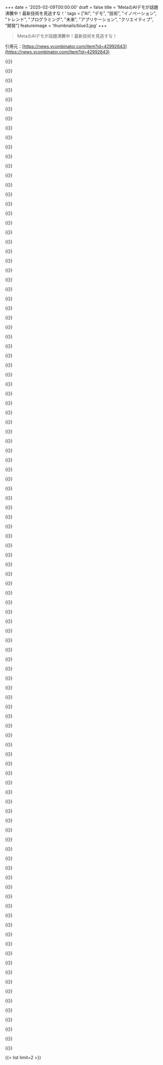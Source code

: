 +++
date = '2025-02-09T00:00:00'
draft = false
title = 'MetaのAIデモが話題沸騰中！最新技術を見逃すな！'
tags = ["AI", "デモ", "技術", "イノベーション", "トレンド", "プログラミング", "未来", "アプリケーション", "クリエイティブ", "開発"]
featureimage = 'thumbnails/blue3.jpg'
+++

> MetaのAIデモが話題沸騰中！最新技術を見逃すな！

引用元：[https://news.ycombinator.com/item?id=42992643](https://news.ycombinator.com/item?id=42992643)

{{<matomeQuote body="デモのツールボックスがあって、以下の機能があるよ：Segment Anything 2で楽しいビジュアル効果を数クリックで作成、Seamless Translationで別の言語での自分の声が聞ける、Animated Drawingsで手書きの絵をアニメーション化、AudioboxでAI生成の声と音でオーディオストーリーを作れる。" userName="meltyness" createdAt="2025-02-09T19:52:27" color="#38d3d3">}}

{{<matomeQuote body="このデモはイリノイ州とテキサス州からはアクセスできないっぽいよ。多分AIに対する法律が影響してるんじゃないかな。立法者がAIのいい使い方を見れば、むやみに規制しなくなるかも。" userName="echelon" createdAt="2025-02-09T21:35:07" color="">}}

{{<matomeQuote body="イリノイ州はバイオメトリクスに関する法律があって、顔をバイナリ分類するだけでも該当するんだ。翻訳デモって顔を使うからね。Metaがそのデータを保存するのは知ってのことだ。" userName="azinman2" createdAt="2025-02-09T21:39:17" color="">}}

{{<matomeQuote body="Metaだけじゃなく、AIを扱う企業はデータを保存してるだろ。" userName="bongodongobob" createdAt="2025-02-09T21:43:11" color="">}}

{{<matomeQuote body="Anthropicは違うって言ってるけど。" userName="azinman2" createdAt="2025-02-09T21:46:54" color="">}}

{{<matomeQuote body="テキサスは全般的に合理的だと思う。ライセンステキスト書いてる時もテキサスを除外したよ。特許ゴロのホームだし。" userName="blagie" createdAt="2025-02-10T12:04:33" color="">}}

{{<matomeQuote body="テキサスには「バイオメトリック識別子の捕獲または使用」に関する法律があって、イリノイ州の法律と似てる。2022年から厳しく取り締まられたけど、最初のターゲットはMetaだったみたい。" userName="pridkett" createdAt="2025-02-10T12:55:37" color="">}}

{{<matomeQuote body="ここにある条項は、別に悪い要求じゃないと思うよ。" userName="meltyness" createdAt="2025-02-10T13:13:10" color="">}}

{{<matomeQuote body="この条項は、テキサスの新しいElectronic Genital Verificationシステムには問題を引き起こしそう。結局、手動の検査を戻す必要があるかも。" userName="DonHopkins" createdAt="2025-02-11T02:44:39" color="">}}

{{<matomeQuote body="なんか、Meta FAIRのデモでカメラが勝手にオンになって、許可なく俺の写真を撮られたらしい。公共の場の写真をニュースにのせるのとは訳が違う。これはやばいだろ。" userName="blagie" createdAt="2025-02-10T15:59:49" color="#45d325">}}

{{<matomeQuote body="ネブラスカにいるけど、ISPのせいでシカゴにいるように見えるわ。まあいいか。" userName="JKCalhoun" createdAt="2025-02-09T22:42:52" color="">}}

{{<matomeQuote body="モバイルデータだと州ごとにインターネットゲートウェイがない場合もあるし、州ごとの制限はちょっと無理がある気がする。" userName="lxgr" createdAt="2025-02-10T20:53:09" color="">}}

{{<matomeQuote body="シームレス翻訳ってすごいよな。英語とスペイン語話せるけど、翻訳は自分のスペイン語にかなり近かった。" userName="kylecazar" createdAt="2025-02-09T20:19:28" color="">}}

{{<matomeQuote body="友達に試してもらったら、全然わからんらしい。バイリンガルでも通じないことがある。" userName="heyjamesknight" createdAt="2025-02-09T20:27:47" color="">}}

{{<matomeQuote body="試したけど、全然俺の声じゃなかった。妻が「それクソ」と言ったぐらい。" userName="mattlondon" createdAt="2025-02-09T21:11:41" color="">}}

{{<matomeQuote body="俺もそうだった。ドイツ語から英語に翻訳したけど、全然合ってなかった。" userName="0xFEE1DEAD" createdAt="2025-02-10T00:58:15" color="">}}

{{<matomeQuote body="フランス語から英語も試したけど、声が全然俺じゃなかったし、90歳のじいさんみたいになるし。" userName="suddenlybananas" createdAt="2025-02-10T12:11:59" color="">}}

{{<matomeQuote body="俺は声が深い方なんだけど、訳されたのは普通の女性AIボイスだった。" userName="ludwik" createdAt="2025-02-09T23:20:38" color="">}}

{{<matomeQuote body="クリックミスじゃね？普通の女性AIボイスはお前の言ったことの訳だよ。" userName="gardenhedge" createdAt="2025-02-09T23:57:53" color="">}}

{{<matomeQuote body="それは良いことじゃん。深いフェイクが欲しいのか？みんな分からないようなやつ。" userName="svilen_dobrev" createdAt="2025-02-09T23:30:22" color="">}}

{{<matomeQuote body="それが広告の仕方なら、そういう理由で試してる人も多いと思うよ！" userName="foundry27" createdAt="2025-02-09T23:57:47" color="">}}

{{<matomeQuote body="でも、実際俺の声に似てた？全然似てない気がする。" userName="lttlrck" createdAt="2025-02-09T20:41:49" color="">}}

{{<matomeQuote body="最初は全然ダメだった。2回目はしっかり発音して多く言ったら良い結果が出た。" userName="kylecazar" createdAt="2025-02-09T21:47:54" color="">}}

{{<matomeQuote body="翻訳技術が“そこまで来た”かどうかはまだ議論中だけど、そのうち“大丈夫”ってなると思うよ。すごくもあるし恐ろしいことでもある。" userName="anal_reactor" createdAt="2025-02-09T22:59:03" color="">}}

{{<matomeQuote body="ミスに対する許容度によるね。簡単な質問にはこれでいいけど、外交には厳しい。芸術作品の翻訳も難しいよ。" userName="suddenlybananas" createdAt="2025-02-10T12:10:21" color="#ff5c5c">}}

{{<matomeQuote body="提供された例がマジでひどくてロボットみたいだった。試す気が失せたけど、再考するかも。" userName="xandrius" createdAt="2025-02-09T20:36:15" color="">}}

{{<matomeQuote body="HNのタイトル通り、わざと”Aidemos”って書いてるの？" userName="rob-olmos" createdAt="2025-02-09T19:25:14" color="">}}

{{<matomeQuote body="HNはタイトル中の単語を自動で大文字にするから、”AIDemos by Meta”で投稿されたのかも。" userName="sophiebits" createdAt="2025-02-09T20:08:47" color="">}}

{{<matomeQuote body="少なくとも、AI Demonsじゃなくてよかった。" userName="riffraff" createdAt="2025-02-09T19:55:08" color="">}}

{{<matomeQuote body="Aidemos... 知恵のギリシャ神？" userName="o-o-" createdAt="2025-02-10T11:25:57" color="">}}

{{<matomeQuote body="シームレスなトランジションデモすごいな。翻訳された声も自分の声に近い。リアルタイムでこれができたら最高！" userName="cebert" createdAt="2025-02-09T19:03:01" color="">}}

{{<matomeQuote body="できるよ！Kyutaiで、先週リアルタイムの音声翻訳デモをリリースした。今はフランス語から英語だけだけど。" userName="exgrv" createdAt="2025-02-09T19:40:15" color="#ff5733">}}

{{<matomeQuote body="いい仕事だね。遅延は約5秒みたい。もっとリアルタイムにできるかどうか気になる。" userName="mastermedo" createdAt="2025-02-09T20:37:16" color="">}}

{{<matomeQuote body="すごい、これマジで驚き。バベルの魚がすぐそこにある気がする。" userName="ketzo" createdAt="2025-02-09T20:28:35" color="#785bff">}}

{{<matomeQuote body="MetaのAIについてどう考えてるの？研究してるみたいだけど、最終的な目標が見えない。GoogleやMSFTはわかるけど、Metaはちょっと謎だよね。" userName="brap" createdAt="2025-02-09T19:38:02" color="">}}

{{<matomeQuote body="MetaはAIレースの成果がウalled gardensとプロプデータにあると考えてるんだ。競争相手がモデルやデータセンターを使って崩しにかかるのを防ぎたいんじゃないかな。最終的にMetaは個人やグループの心理的プロファイルを持ってて、ターゲットコンテンツを提供できるかもしれない。" userName="lanthissa" createdAt="2025-02-09T20:16:07" color="">}}

{{<matomeQuote body="現実のものを見ながら話しかけられるGeminiの新モデル試した？音声で質問できるし、”her”レベルの技術だよ、今すぐ試せるんだから。" userName="mattlondon" createdAt="2025-02-09T21:15:09" color="">}}

{{<matomeQuote body="Herは音声で質問するだけじゃないよ。ChatGPTも似たような機能があったし。" userName="azinman2" createdAt="2025-02-09T21:41:30" color="">}}

{{<matomeQuote body="そんなことないよ。スケジューラー加えたり、会話の内容を記憶するRAGがあれば、それだけでいいんじゃない？" userName="bongodongobob" createdAt="2025-02-09T21:45:41" color="">}}

{{<matomeQuote body="ChatGPTはずっと前からできてるよ。Geminiのってそんなに違うの？" userName="theshackleford" createdAt="2025-02-09T21:44:07" color="">}}

{{<matomeQuote body="Geminiはビデオもできるんだ。カメラを向けて話しかけられる。私のChatGPTアプリは音声だけだけどね。" userName="jiri" createdAt="2025-02-10T07:05:31" color="">}}

{{<matomeQuote body="OpenAIは半年前にデモしたけど、その後アクセスは限定的だったよ。先週やっとChatGPTアプリでアクセスできたんだけど、USの人はもっと早く使えてるのかな？" userName="TeMPOraL" createdAt="2025-02-10T12:03:45" color="">}}

{{<matomeQuote body="MetaはAI生成コンテンツをウalled gardensの中にどうやって守るつもりなの？外部の人がアクセスを制限されるのか、内部にAI生成コンテンツがあるのか分からない。生成モデルに独自性がないと、どこでも同じコンテンツが得られると思うよ。" userName="flir" createdAt="2025-02-09T23:15:53" color="">}}

{{<matomeQuote body="最初なら、もう泥に膝まで浸かってるって教えてやれ。MetaはAI生成コンテンツの消費量を簡単に測れるはずだし、シンプルにエンゲージメントを増やして金を稼ぎたいだけだろ。高品質な人間生成コンテンツの観客を広げるのも手だよ。" userName="sangnoir" createdAt="2025-02-10T01:38:48" color="#ff5733">}}

{{<matomeQuote body="Appleもやろうとして崩れかけてるし、Meta/Zuckerfuckも遅れをとってるんじゃね？" userName="xyst" createdAt="2025-02-09T21:17:09" color="">}}

{{<matomeQuote body="株がむちゃくちゃ過大評価されてると思う。データの元が枯渇してるし、AIも面白いけど効率的じゃない。そろそろ限界だと感じるよ。" userName="NBJack" createdAt="2025-02-09T21:53:08" color="">}}

{{<matomeQuote body="Metaのプロダクトがオリジナルじゃないってずっと言ってたけど、広告ビジネスだけは確かにお金の木だよね。" userName="apwell23" createdAt="2025-02-09T23:24:01" color="">}}

{{<matomeQuote body="YoYの収益成長がすごいとか、まだまだ成長してるじゃん。VRも狙えるし、WhatsAppの monetization も期待できる。全体的にMetaは株として魅力的だと思うよ。" userName="xvector" createdAt="2025-02-09T22:53:33" color="">}}

{{<matomeQuote body="実際に聞いたら、GDPRの影響について話してたし、データ制限の問題もあった。低い果物は残ってないかもだけど、あまりオープンにはしてないみたい。" userName="NBJack" createdAt="2025-02-10T14:12:09" color="">}}

{{<matomeQuote body="つまり、ターゲティングが良くなるってこと？それだけ？" userName="twelve40" createdAt="2025-02-09T20:20:32" color="">}}

{{<matomeQuote body="ターゲットを良くするのが中心だと思うけど、AIの事業がコアだから自分たちでも作りたいのはわかる。でも、OpenAIなどを危険にさらすためにオープンソースしようとしてるのは不明。" userName="HarHarVeryFunny" createdAt="2025-02-09T23:23:27" color="">}}

{{<matomeQuote body="自動生成の個人化されたコンテンツ公開って、やっぱりターゲティングとは質が違うよね。不正行為の監視と人間操作は本当に危険だと思う。" userName="pfisherman" createdAt="2025-02-09T20:50:02" color="">}}

{{<matomeQuote body="原爆も「ただの」良い爆弾だって言うけど、Metaが子供を中毒にさせるために膨大な資源を使ってるのは異常だ。" userName="jiggawatts" createdAt="2025-02-09T20:41:17" color="#38d3d3">}}

{{<matomeQuote body="アルゴリズムの仕組みを理解して、意図的に例を用意すれば、結構役に立つんだよね。原子力や薬の例がいいみたいに、使い方次第で生活が豊かにも、逆に大惨事にもなっちゃう。" userName="pfisherman" createdAt="2025-02-09T21:01:11" color="">}}

{{<matomeQuote body="2002年のJoel Spolskyの話、企業がどうやって一つのレイヤーを支配して競争を促すことで、他のレイヤーの価格を押し下げるかってことだね。これが大手テック企業の意外な動きを説明してる。" userName="CPLX" createdAt="2025-02-09T19:55:21" color="">}}

{{<matomeQuote body="面白い疑問だね。今はまだ試行段階にあって、過去のメタバースみたいな感じ。しかし、UIがクソで、広告ばっかりじゃ本当に役立つかは疑問。もし彼らがオープンソースに貢献するなら、まぁ、それは良いことだと思う。" userName="twelve40" createdAt="2025-02-09T19:57:14" color="">}}

{{<matomeQuote body="メタバースが失敗した後、何か次に「未来」となるものを探してるのかな？多くの金を持ってるから、新しい流行に乗っかるのもリスク管理の一環だね。" userName="rsynnott" createdAt="2025-02-10T12:41:21" color="">}}

{{<matomeQuote body="AIの狙いは、広告のターゲティング強化や、より良い推薦をすることだと思う。結局、Metaのビジネスは広告なんだよね。" userName="postexitus" createdAt="2025-02-10T13:00:26" color="">}}

{{<matomeQuote body="AIを使って、みんながコンテンツを共有しやすくしたり、AR/VRで活用するってことが重要。Metaの本業はFacebookやInstagramじゃないよ。" userName="aprilthird2021" createdAt="2025-02-09T22:06:40" color="">}}

{{<matomeQuote body="人工的なものがビジネスを再活性化すると思う？メタバースで失敗したのに、会社名も変えてないじゃん。" userName="hypothesis" createdAt="2025-02-09T22:23:14" color="">}}

{{<matomeQuote body="AIを使った面白いミームも回ってきてるよ。ビジネスは好調で、AR/VRとAIに投資してるから、利益を上げ続けてるのがポイント。" userName="aprilthird2021" createdAt="2025-02-09T23:18:13" color="">}}

{{<matomeQuote body="ARウェアラブルは、個人コンピュータの未来だって思ってる。" userName="xvector" createdAt="2025-02-09T22:59:05" color="">}}

{{<matomeQuote body="可能だろうけど、Metaになるかは分からんよな。" userName="hypothesis" createdAt="2025-02-10T04:19:39" color="">}}

{{<matomeQuote body="金と操作？それがリアルな質問だったの？" userName="JTyQZSnP3cQGa8B" createdAt="2025-02-09T19:39:43" color="">}}

{{<matomeQuote body="それがリアルな質問だよ。特に金の面で、どう役立つのか疑問。" userName="twelve40" createdAt="2025-02-09T20:17:36" color="">}}

{{<matomeQuote body="数学は全部暗号化に、メディアは広告につながる？" userName="mistrial9" createdAt="2025-02-09T21:54:08" color="">}}

{{<matomeQuote body="競合を出し抜くことを忘れてるぞ。どうでもいいけど、彼らのオープンウェイトモデルがOpenAIの優位性を崩してるのは面白い。" userName="isoprophlex" createdAt="2025-02-09T19:49:53" color="">}}

{{<matomeQuote body="AIで株が上がる。19年からLLMs/MLに夢中だったのに頑張らなかった自分を後悔。AIベンチャーのアイデアはいくつかあるぞ。" userName="999900000999" createdAt="2025-02-09T23:23:55" color="">}}

{{<matomeQuote body="ユーザーや自動生成のコンテンツが前提。" userName="barbazoo" createdAt="2025-02-09T19:49:35" color="">}}

{{<matomeQuote body="IGやFBフィードで生成されたコンテンツなんて誰も望んでないから、将来的にはどうなるか分からん。" userName="brap" createdAt="2025-02-09T19:55:30" color="">}}

{{<matomeQuote body="訂正：誰もAI生成だって分かるコンテンツは望んでない。" userName="ketzo" createdAt="2025-02-09T20:26:51" color="">}}

{{<matomeQuote body="自分の非アクティブなインスタアカウントが子供のAI写真を投稿し始めるのが待ちきれない！" userName="sharkweek" createdAt="2025-02-09T20:40:00" color="">}}

{{<matomeQuote body="どこかで期待に満ちたスタートアップの創業者がモレスキンに必死にメモしてる。" userName="flir" createdAt="2025-02-09T23:18:23" color="">}}

{{<matomeQuote body="みんなそう言うけど、生成されたコンテンツってどれくらい「いいね」やシェアされてるんだろうね？" userName="int_19h" createdAt="2025-02-10T04:39:48" color="">}}

{{<matomeQuote body="90％以上のが1. ボット 2. お年寄り 3. 発展途上国から来てると思う。この層って、広告主が狙うべきターゲットじゃないと思うけど、今はエンゲージメントは高いかもだけど、長期的には持続可能じゃないんじゃないかな。" userName="brap" createdAt="2025-02-10T14:53:04" color="">}}

{{<matomeQuote body="残念だけど、ユーザー数がこれだけいると、彼らは「みんなが欲しい」ことなんて気にせず、強引に何かを押し付ける方法を見つけると思う。" userName="twelve40" createdAt="2025-02-09T20:00:21" color="">}}

{{<matomeQuote body="MSFTとGoogleの理由は何なの？" userName="yalogin" createdAt="2025-02-09T19:51:21" color="">}}

{{<matomeQuote body="両社は検索、デバイス、OS、ブラウザをやってるから、AIと統合するのは自然な縦割りだよね。それに開発者に売るクラウドプラットフォームもあるし。MetaはAIが望まれる縦割りが思いつかないな。Questくらいかな。" userName="brap" createdAt="2025-02-09T19:54:42" color="">}}

{{<matomeQuote body="MetaはMSFTとGoogleが研究してるクローズドソースAIに負けないように、オープンソースAIを推進してるんだ。" userName="navigate8310" createdAt="2025-02-09T20:12:58" color="">}}

{{<matomeQuote body="segment anythingのデモめっちゃすごいな。実際にプロダクトに統合されてるのかな？友達のために趣味で動画編集してるけど、これがあると超便利そう。" userName="ghxst" createdAt="2025-02-10T07:32:13" color="#785bff">}}

{{<matomeQuote body="PhotoroomはY Combinator出身で、実質的にSAMに磨きをかけた製品みたいだね。使ってるかどうかは分からないけど、使った方がいいと思う。" userName="Etheryte" createdAt="2025-02-10T14:07:14" color="">}}

{{<matomeQuote body="SwarmUIっていう画像生成モデルのフロントエンドが、ささっと画像の一部をマスクするためにSAM2を統合したんだ。インペインティングに便利だし、すごくいいよね。" userName="avgd" createdAt="2025-02-10T14:35:40" color="#ff5c5c">}}

{{<matomeQuote body="多分そうだろうけど、そんな風には宣伝されなさそうだね。" userName="barrenko" createdAt="2025-02-10T07:53:13" color="">}}

{{<matomeQuote body="Meta FAIRは”Facebook Artificial Intelligence Research”の略で、今は”Meta AI”に改名されてるんだって。" userName="thih9" createdAt="2025-02-10T16:51:10" color="">}}

{{<matomeQuote body="網羅的じゃないな。Meta Motivoのデモが抜けてるよ。リンクはここ。" userName="lelag" createdAt="2025-02-09T20:28:44" color="">}}

{{<matomeQuote body="MetaはGPT-3とChatGPTの影響をしっかり理解していると思う。モデルはスタート地点で、使い方が知性を表すんだよね。特にビジュアルモデルでそれが顕著。SAM2が”何でも見える”って面白いし、サッカーボールをクリックしてモデルが動画内で追う様子は凄い。" userName="rocauc" createdAt="2025-02-09T21:54:29" color="#38d3d3">}}

{{<matomeQuote body="企業は国際市場や一部のアメリカの州でAI製品に注意しないといけない。AIの法律がいろいろあって、それを確認するのが大変だから、最先端のモデルが特定の地域で遅れてるんだ。そのため、デモのために全ての準拠を確認するのはコストに見合わないから、USと一部の地域にのみ許可されているんだろうね。" userName="Aurornis" createdAt="2025-02-09T20:34:22" color="">}}

{{<matomeQuote body="“Metaでこのブラウザのクッキー使用を許可しますか？”って出てきたんだけど、クリックしてもいいかな？" userName="1832" createdAt="2025-02-09T20:24:27" color="">}}

{{<matomeQuote body="アメリカからアクセスしたらダメだったけど、LAにVPN切り替えたら通ったわ。Metaのエンジニアがいるからかな。追記: こっちの州、IllinoisやTexasからのアクセスはダメって注意書きがあった。あ、俺Texasなんだよね。" userName="chairmanwow1" createdAt="2025-02-09T20:28:07" color="">}}

{{<matomeQuote body="おお、情報サンキュー！俺もTexasなんで、iCloud Private Relayかと思ってた。" userName="malshe" createdAt="2025-02-09T21:50:03" color="">}}

{{<matomeQuote body="Texasの最近の法律で、音声クローンとかの技術に対して警戒してるみたいだね。法律家に聞いてみる時かも。" userName="meltyness" createdAt="2025-02-09T21:16:46" color="">}}

{{<matomeQuote body="アバウトリンクをクリックしてみて: https://ai.meta.com/sam2/ GH: https://github.com/facebookresearch/sam2" userName="nprateem" createdAt="2025-02-10T07:24:44" color="">}}

{{<matomeQuote body="面白いけど、Metaがこれの本質をはっきり言ってくれたらいいのに。過去に似たような手法で年齢推定したことがあるけど、もっと実用的なデータが欲しい。" userName="tsumnia" createdAt="2025-02-09T21:46:24" color="">}}

{{<matomeQuote body="もっと期待してたのにな。" userName="nabaraz" createdAt="2025-02-09T20:32:26" color="">}}

{{<matomeQuote body="最近2年間で作られた役に立たないAIの一部になっちゃったな。こんなん見てるより芝刈り機の雑誌の方が面白いわ。" userName="lm28469" createdAt="2025-02-10T10:06:28" color="">}}

{{<matomeQuote body="Metaのやってることは微妙で怪しいね（笑）でも、国によって不正規のジャンクフードが手に入らないことは、逆に良かったりするよね。" userName="guappa" createdAt="2025-02-10T09:53:19" color="">}}

{{<matomeQuote body="このデモは怪しい不正行為とは程遠いね（笑）" userName="alenrozac" createdAt="2025-02-10T12:54:57" color="">}}

{{<matomeQuote body="これらは半端な出来ばっかり。お金を無駄に使ってる感じ。2025年にMetaで才能ある人が働くかは疑問だな。" userName="lvl155" createdAt="2025-02-09T20:31:22" color="">}}

{{<matomeQuote body="大手企業の中でAIで本気で取り組んでる会社の中でも、Metaは働く価値がある方だと思うよ。" userName="a-arbabian" createdAt="2025-02-09T20:37:31" color="">}}

{{<matomeQuote body="おそらくLlamaをオープンソースにしたことを言ってるんだろうね。" userName="bongodongobob" createdAt="2025-02-09T21:48:08" color="">}}

{{<matomeQuote body="贅沢品が戻ってきてるのがいいね。いくつかオープンソースにすると、技術者たちは他のことには目を瞑るんだよ。" userName="vkou" createdAt="2025-02-09T23:01:41" color="">}}

{{<matomeQuote body="でも、実際にはオープンソースじゃないんだよね（笑）" userName="guappa" createdAt="2025-02-10T09:54:23" color="">}}

{{<matomeQuote body="Metaは才能ある人がいるなら、世界で働く場所のトップ5には入るよ。" userName="_zoltan_" createdAt="2025-02-09T20:48:21" color="">}}

{{<matomeQuote body="なんか、学部生がこういう仕事するの見てみたいわw" userName="StefanBatory" createdAt="2025-02-09T22:17:52" color="">}}

{{<matomeQuote body="どんな学部生が70Bモデルとかトレーニングするんだよ？" userName="azan_" createdAt="2025-02-09T20:44:31" color="">}}



{{< list limit=2 >}}
